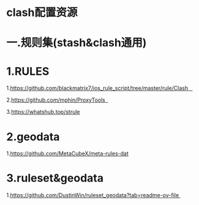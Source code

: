 # clash配置资源
# 一.规则集(stash&clash通用)
# 1.RULES 
1.https://github.com/blackmatrix7/ios_rule_script/tree/master/rule/Clash   

2.https://github.com/mphin/ProxyTools  

3.https://whatshub.top/strule
# 2.geodata
1.https://github.com/MetaCubeX/meta-rules-dat
# 3.ruleset&geodata  
1.https://github.com/DustinWin/ruleset_geodata?tab=readme-ov-file 
